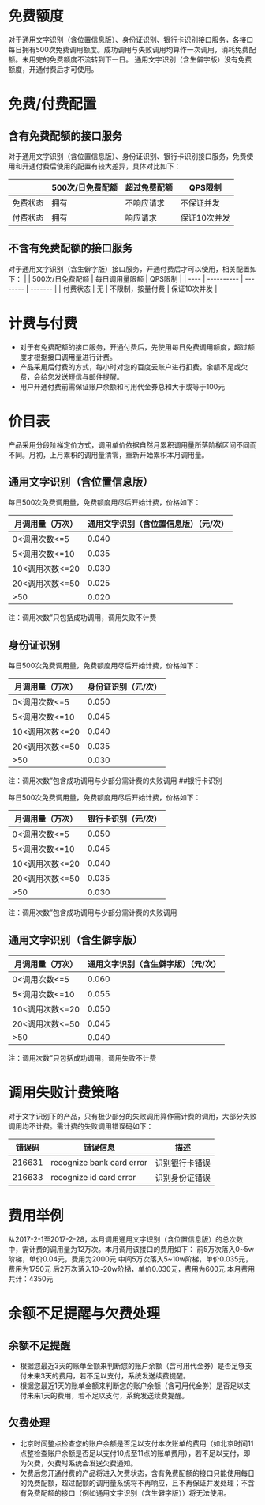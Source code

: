 # 免费额度

对于通用文字识别（含位置信息版）、身份证识别、银行卡识别接口服务，各接口每日拥有500次免费调用额度。成功调用与失败调用均算作一次调用，消耗免费配额。未用完的免费额度不流转到下一日。
通用文字识别（含生僻字版）没有免费额度，开通付费后才可使用。

# 免费/付费配置

## 含有免费配额的接口服务

对于通用文字识别（含位置信息版）、身份证识别、银行卡识别接口服务，免费使用和开通付费后使用的配置有较大差异，具体对比如下：

|      | 500次/日免费配额 | 超过免费配额 | QPS限制   |
| ---- | ---------- | ------ | ------- |
| 免费状态 | 拥有         | 不响应请求  | 不保证并发   |
| 付费状态 | 拥有         | 响应请求   | 保证10次并发 |

## 不含有免费配额的接口服务

对于通用文字识别（含生僻字版）接口服务，开通付费后才可以使用，相关配置如下：
|      | 500次/日免费配额 | 每日调用量限额  | QPS限制   |
| ---- | ---------- | -------- | ------- |
| 付费状态 | 无          | 不限制，按量付费 | 保证10次并发 |

# 计费与付费

+ 对于有免费配额的接口服务，开通付费后，先使用每日免费调用额度，超过额度才根据接口调用量进行计费。
+ 产品采用后付费的方式，每小时对您的百度云账户进行扣费。余额不足或欠费，会给您发送短信与邮件提醒。
+ 用户开通付费前需保证账户余额和可用代金券总和大于或等于100元

# 价目表

产品采用分段阶梯定价方式，调用单价依据自然月累积调用量所落阶梯区间不同而不同。月初，上月累积的调用量清零，重新开始累积本月调用量。
## 通用文字识别（含位置信息版）

每日500次免费调用量，免费额度用尽后开始计费，价格如下：

| 月调用量（万次）    | 通用文字识别（含位置信息版）（元/次） |
| ----------- | ------------------- |
| 0<调用次数<=5   | 0.040               |
| 5<调用次数<=10  | 0.035               |
| 10<调用次数<=20 | 0.030               |
| 20<调用次数<=50 | 0.025               |
| >50         | 0.020               |
注：调用次数”只包括成功调用，调用失败不计费

## 身份证识别

每日500次免费调用量，免费额度用尽后开始计费，价格如下：

| 月调用量（万次）    | 身份证识别（元/次） |
| ----------- | ---------- |
| 0<调用次数<=5   | 0.050      |
| 5<调用次数<=10  | 0.045      |
| 10<调用次数<=20 | 0.040      |
| 20<调用次数<=50 | 0.035      |
| >50         | 0.030      |
注：调用次数”包含成功调用与少部分需计费的失败调用
##银行卡识别

每日500次免费调用量，免费额度用尽后开始计费，价格如下：

| 月调用量（万次）    | 银行卡识别（元/次） |
| ----------- | ---------- |
| 0<调用次数<=5   | 0.050      |
| 5<调用次数<=10  | 0.045      |
| 10<调用次数<=20 | 0.040      |
| 20<调用次数<=50 | 0.035      |
| >50         | 0.030      |
注：调用次数”包含成功调用与少部分需计费的失败调用

## 通用文字识别（含生僻字版）

| 月调用量（万次）    | 通用文字识别（含生僻字版）（元/次） |
| ----------- | ------------------ |
| 0<调用次数<=5   | 0.060              |
| 5<调用次数<=10  | 0.055              |
| 10<调用次数<=20 | 0.050              |
| 20<调用次数<=50 | 0.045              |
| >50         | 0.040              |
注：调用次数”只包括成功调用，调用失败不计费

# 调用失败计费策略

对于文字识别下的产品，只有极少部分的失败调用算作需计费的调用，大部分失败调用均不计费。需计费的失败调用错误码如下：

| 错误码    | 错误信息                      | 描述      |
| ------ | ------------------------- | ------- |
| 216631 | recognize bank card error | 识别银行卡错误 |
| 216633 | recognize id card error   | 识别身份证错误 |

# 费用举例

从2017-2-1至2017-2-28，本月调用通用文字识别（含位置信息版）的总次数中，需计费的调用量为12万次。本月调用该接口的费用如下：
前5万次落入0~5w阶梯，单价0.04元，费用为2000元
中间5万次落入5~10w阶梯，单价0.035元，费用为1750元
后2万次落入10~20w阶梯，单价0.030元，费用为600元
本月费用共计：4350元

# 余额不足提醒与欠费处理

## 余额不足提醒
* 根据您最近3天的账单金额来判断您的账户余额（含可用代金券）是否足够支付未来3天的费用，若不足以支付，系统发送续费提醒。
* 根据您最近1天的账单金额来判断您的账户余额（含可用代金券）是否足以支付未来1天的费用，若不足以支付，系统发送续费提醒。

## 欠费处理
* 北京时间整点检查您的账户余额是否足以支付本次账单的费用（如北京时间11点整检查账户余额是否足以支付10点至11点的账单费用），若不足以支付，即为欠费，欠费时系统会发送欠费通知。
* 欠费后您开通付费的产品将进入欠费状态，含有免费配额的接口只能使用每日的免费配额，超过配额的调用量系统将不再响应，且不再保证并发处理；不含有免费配额的接口（例如通用文字识别（含生僻字版））将无法使用。

